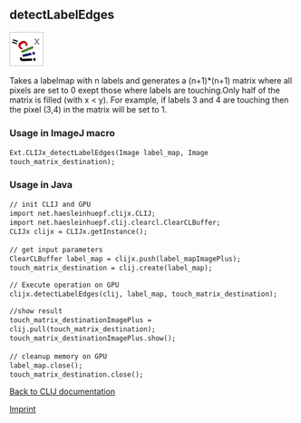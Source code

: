 ## detectLabelEdges
![Image](images/mini_clijx_logo.png)

Takes a labelmap with n labels and generates a (n+1)*(n+1) matrix where all pixels are set to 0 exept those where labels are touching.Only half of the matrix is filled (with x < y). For example, if labels 3 and 4 are touching then the pixel (3,4) in the matrix will be set to 1.

### Usage in ImageJ macro
```
Ext.CLIJx_detectLabelEdges(Image label_map, Image touch_matrix_destination);
```


### Usage in Java
```
// init CLIJ and GPU
import net.haesleinhuepf.clijx.CLIJ;
import net.haesleinhuepf.clij.clearcl.ClearCLBuffer;
CLIJx clijx = CLIJx.getInstance();

// get input parameters
ClearCLBuffer label_map = clijx.push(label_mapImagePlus);
touch_matrix_destination = clij.create(label_map);
```

```
// Execute operation on GPU
clijx.detectLabelEdges(clij, label_map, touch_matrix_destination);
```

```
//show result
touch_matrix_destinationImagePlus = clij.pull(touch_matrix_destination);
touch_matrix_destinationImagePlus.show();

// cleanup memory on GPU
label_map.close();
touch_matrix_destination.close();
```


[Back to CLIJ documentation](https://clij.github.io/)

[Imprint](https://clij.github.io/imprint)
